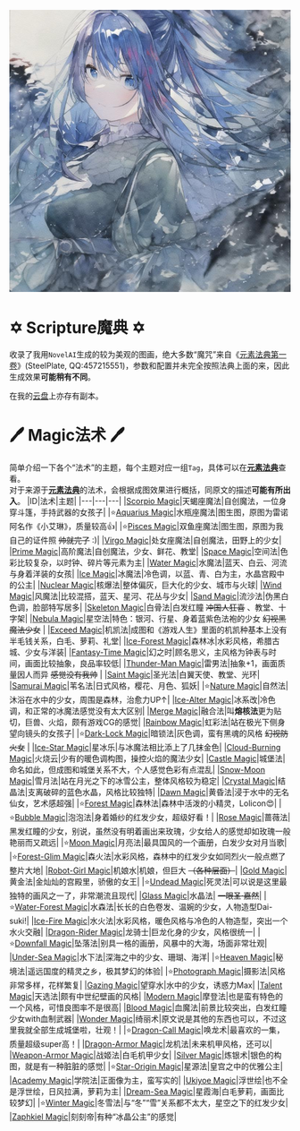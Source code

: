 ![](https://github.com/kressety/scripture/blob/main/%E2%9D%A4%EF%B8%8F%E2%80%8D%F0%9F%94%A5%20Ice-Fire%20Magic/IFM_%20(20).jpg)
# ✡ Scripture魔典 ✡
收录了我用`NovelAI`生成的较为美观的图画，绝大多数“魔咒”来自《[元素法典第一卷](https://docs.qq.com/doc/DWHl3am5Zb05QbGVs)》(SteelPlate, QQ:457215551)，参数和配置并未完全按照法典上面的来，因此生成效果**可能稍有不同**。

在我的[云盘](https://drive.mealuet.tech/zh-CN/%E2%9C%A1%20Scripture/)上亦存有副本。
# 🖊 Magic法术 🖊
简单介绍一下各个“法术”的主题，每个主题对应一组`Tag`，具体可以在[**元素法典**](https://docs.qq.com/doc/DWHl3am5Zb05QbGVs)查看。  
对于来源于[**元素法典**](https://docs.qq.com/doc/DWHl3am5Zb05QbGVs)的法术，会根据成图效果进行概括，同原文的描述**可能有所出入**。
|ID|法术|主题|
|---|---|---|
|[Scorpio Magic](https://github.com/kressety/scripture/tree/main/%E2%99%8F%20Scorpio%20Magic)|天蝎座魔法|自创魔法，一位身穿斗篷，手持武器的女孩子|
|⭐[Aquarius Magic](https://github.com/kressety/scripture/tree/main/%E2%99%92%20Aquarius%20Magic)|水瓶座魔法|图生图，原图为雷诺阿名作《小艾琳》，质量较高👍|
|⭐[Pisces Magic](https://github.com/kressety/scripture/tree/main/%E2%99%93%20Pisces%20Magic)|双鱼座魔法|图生图，原图为我自己的证件照 ~~帅就完了~~ :)|
|[Virgo Magic](https://github.com/kressety/scripture/tree/main/%E2%99%8D%20Virgo%20Magic)|处女座魔法|自创魔法，田野上的少女|
|[Prime Magic](https://github.com/kressety/scripture/tree/main/%F0%9F%AA%84%20Prime%20Magic)|高阶魔法|自创魔法，少女、鲜花、教堂|
|[Space Magic](https://github.com/kressety/scripture/tree/main/%E2%99%BE%20Space%20Magic)|空间法|色彩比较复杂，以时钟、碎片等元素为主|
|[Water Magic](https://github.com/kressety/scripture/tree/main/%F0%9F%8C%8A%20Water%20Magic)|水魔法|蓝天、白云、河流与身着洋装的女孩|
|[Ice Magic](https://github.com/kressety/scripture/tree/main/%E2%9D%84%20Ice%20Magic)|冰魔法|冷色调，以蓝、青、白为主，水晶宫殿中的公主|
|[Nuclear Magic](https://github.com/kressety/scripture/tree/main/%E2%9A%9B%20Nuclear%20Magic)|核爆法|整体偏灰，巨大化的少女、城市与火球|
|[Wind Magic](https://github.com/kressety/scripture/tree/main/%F0%9F%AA%81%20Wind%20Magic)|风魔法|比较混搭，蓝天、星河、花丛与少女|
|[Sand Magic](https://github.com/kressety/scripture/tree/main/%E2%8C%9B%20Sand%20Magic)|流沙法|伪黑白色调，脸部特写居多|
|[Skeleton Magic](https://github.com/kressety/scripture/tree/main/%F0%9F%92%80%20Skeleton%20Magic)|白骨法|白发红瞳 ~~冲国人狂喜~~ 、教堂、十字架|
|[Nebula Magic](https://github.com/kressety/scripture/tree/main/%F0%9F%AA%90%20Nebula%20Magic)|星空法|特色：银河、行星、身着蓝紫色法袍的少女 ~~幻视黑魔法少女~~ |
|[Exceed Magic](https://github.com/kressety/scripture/tree/main/%F0%9F%A4%96%20Exceed%20Magic)|机凯法|成图和《游戏人生》里面的机凯种基本上没有半毛钱关系，白毛、萝莉、礼堂|
|[Ice-Forest Magic](https://github.com/kressety/scripture/tree/main/%F0%9F%8C%B3%20Ice-Forest%20Magic)|森林冰|水彩风格，希腊古城、少女与洋装|
|[Fantasy-Time Magic](https://github.com/kressety/scripture/tree/main/%E2%8C%9A%20Fantasy-Time%20Magic)|幻之时|顾名思义，主风格为钟表与时间，画面比较抽象，良品率较低|
|[Thunder-Man Magic](https://github.com/kressety/scripture/tree/main/%E2%9A%A1%20Thunder-Man%20Magic)|雷男法|抽象+1，画面质量因人而异 ~~感觉没有我帅~~ |
|[Saint Magic](https://github.com/kressety/scripture/tree/main/%F0%9F%91%BC%20Saint%20Magic)|圣光法|白翼天使、教堂、光环|
|[Samurai Magic](https://github.com/kressety/scripture/tree/main/%F0%9F%8C%B8%20Samurai%20Magic)|苇名法|日式风格，樱花、月色、狐妖|
|⭐[Nature Magic](https://github.com/kressety/scripture/tree/main/%F0%9F%8D%83%20Nature%20Magic)|自然法|沐浴在水中的少女，周围是森林，治愈力UP↑|
|[Ice-Alter Magic](https://github.com/kressety/scripture/tree/main/%F0%9F%A7%8A%20Ice-Alter%20Magic)|冰系改|冷色调，和正常的冰魔法感觉没有太大区别|
|[Merge Magic](https://github.com/kressety/scripture/tree/main/%E2%98%AF%20Merge%20Magic)|融合法|叫**熔核法**更为贴切，巨兽、火焰，颇有游戏CG的感觉|
|[Rainbow Magic](https://github.com/kressety/scripture/tree/main/%F0%9F%8C%88%20Rainbow%20Magic)|虹彩法|站在极光下侧身望向镜头的女孩子|
|⭐[Dark-Lock Magic](https://github.com/kressety/scripture/tree/main/%F0%9F%96%A4%20Dark-Lock%20Magic)|暗锁法|灰色调，蛮有黑魂的风格 ~~幻视防火女~~ |
|[Ice-Star Magic](https://github.com/kressety/scripture/tree/main/%F0%9F%8C%9F%20Ice-Star%20Magic)|星冰乐|与冰魔法相比添上了几抹金色|
|[Cloud-Burning Magic](https://github.com/kressety/scripture/tree/main/%F0%9F%94%A5%20Cloud-Burning%20Magic)|火烧云|少有的暖色调构图，操控火焰的魔法少女|
|[Castle Magic](https://github.com/kressety/scripture/tree/main/%F0%9F%8F%B0%20Castle%20Magic)|城堡法|命名如此，但成图和城堡关系不大，个人感觉色彩有点混乱|
|[Snow-Moon Magic](https://github.com/kressety/scripture/tree/main/%F0%9F%8C%99%20Snow-Moon%20Magic)|雪月法|站在月光之下的冰雪公主，整体风格较为稳定|
|[Crystal Magic](https://github.com/kressety/scripture/tree/main/%F0%9F%92%8E%20Crystal%20Magic)|结晶法|支离破碎的蓝色水晶，风格比较独特|
|[Dawn Magic](https://github.com/kressety/scripture/tree/main/%F0%9F%8C%84%20Dawn%20Magic)|黄昏法|浸于水中的无名仙女，艺术感超强|
|⭐[Forest Magic](https://github.com/kressety/scripture/tree/main/%F0%9F%A7%9A%20Forest%20Magic)|森林法|森林中活泼的小精灵，Lolicon😍|
|⭐[Bubble Magic](https://github.com/kressety/scripture/tree/main/%F0%9F%AB%A7%20Bubble%20Magic)|泡泡法|身着婚纱的红发少女，超级好看！|
|[Rose Magic](https://github.com/kressety/scripture/tree/main/%F0%9F%8C%B9%20Rose%20Magic)|蔷薇法|黑发红瞳的少女，别说，虽然没有明着画出来玫瑰，少女给人的感觉却如玫瑰一般艳丽而又疏远|
|⭐[Moon Magic](https://github.com/kressety/scripture/tree/main/%F0%9F%8C%95%20Moon%20Magic)|月亮法|最具国风的一个画册，白发少女对月当歌|
|⭐[Forest-Glim Magic](https://github.com/kressety/scripture/tree/main/%F0%9F%A6%8B%20Forest-Glim%20Magic)|森火法|水彩风格，森林中的红发少女如同烈火一般点燃了整片大地|
|[Robot-Girl Magic](https://github.com/kressety/scripture/tree/main/%F0%9F%94%A7%20Robot-Girl%20Magic)|机娘水|机娘，但巨大 ~~（各种层面）~~|
|[Gold Magic](https://github.com/kressety/scripture/tree/main/%F0%9F%91%91%20Gold%20Magic)|黄金法|金灿灿的宫殿里，骄傲的女王|
|⭐[Undead Magic](https://github.com/kressety/scripture/tree/main/%E2%9C%9D%20Undead%20Magic)|死灵法|可以说是这里最独特的画风之一了，非常潮流且现代|
|[Glass Magic](https://github.com/kressety/scripture/tree/main/%F0%9F%AA%9F%20Glass%20Magic)|水晶法| ~~一眼圣·嘉然~~|
|⭐[Water-Forest Magic](https://github.com/kressety/scripture/tree/main/%F0%9F%8F%9B%20Water-Forest%20Magic)|水森法|长长的白色卷发、温婉的少女，人物造型Dai-suki!|
|[Ice-Fire Magic](https://github.com/kressety/scripture/tree/main/%E2%9D%A4%EF%B8%8F%E2%80%8D%F0%9F%94%A5%20Ice-Fire%20Magic)|水火法|水彩风格，暖色风格与冷色的人物造型，突出一个水火交融|
|[Dragon-Rider Magic](https://github.com/kressety/scripture/tree/main/%F0%9F%90%B2%20Dragon-Rider%20Magic)|龙骑士|巨龙化身的少女，风格很统一|
|⭐[Downfall Magic](https://github.com/kressety/scripture/tree/main/%F0%9F%8D%82%20Downfall%20Magic)|坠落法|别具一格的画册，风暴中的大海，场面非常壮观|
|[Under-Sea Magic](https://github.com/kressety/scripture/tree/main/%F0%9F%90%9A%20Under-Sea%20Magic)|水下法|深海之中的少女、珊瑚、海洋|
|⭐[Heaven Magic](https://github.com/kressety/scripture/tree/main/%E2%9B%A9%20Heaven%20Magic)|秘境法|遥远国度的精灵之乡，极其梦幻的体验|
|⭐[Photograph Magic](https://github.com/kressety/scripture/tree/main/%F0%9F%93%B7%20Photograph%20Magic)|摄影法|风格非常多样，花样繁复|
|[Gazing Magic](https://github.com/kressety/scripture/tree/main/%F0%9F%91%81%20Gazing%20Magic)|望穿水|水中的少女，诱惑力Max|
|[Talent Magic](https://github.com/kressety/scripture/tree/main/%F0%9F%94%B1%20Talent%20Magic)|天选法|颇有中世纪壁画的风格|
|[Modern Magic](https://github.com/kressety/scripture/tree/main/%F0%9F%8C%86%20Modern%20Magic)|摩登法|也是蛮有特色的一个风格，可惜良图率不是很高|
|[Blood Magic](https://github.com/kressety/scripture/tree/main/%F0%9F%A9%B8%20Blood%20Magic)|血魔法|前景比较突出，白发红瞳少女with血制武器|
|[Wonder Magic](https://github.com/kressety/scripture/tree/main/%F0%9F%8F%94%20Wonder%20Magic)|绮丽术|原文说是其他的东西也可以，不过这里我就全部生成城堡啦，壮观！|
|⭐[Dragon-Call Magic](https://github.com/kressety/scripture/tree/main/%F0%9F%93%AF%20Dragon-Call%20Magic)|唤龙术|最喜欢的一集，质量超级super高！|
|[Dragon-Armor Magic](https://github.com/kressety/scripture/tree/main/%F0%9F%AA%96%20Dragon-Armor%20Magic)|龙机法|未来机甲风格，还可以|
|[Weapon-Armor Magic](https://github.com/kressety/scripture/tree/main/%F0%9F%8E%96%EF%B8%8E%20Weapon-Armor%20Magic)|战姬法|白毛机甲少女|
|[Silver Magic](https://github.com/kressety/scripture/tree/main/%F0%9F%92%8D%20Silver%20Magic)|炼银术|银色的构图，就是有一种脏脏的感觉|
|⭐[Star-Origin Magic](https://github.com/kressety/scripture/tree/main/%E2%98%84%20Star-Origin%20Magic)|星源法|皇宫之中的优雅公主|
|[Academy Magic](https://github.com/kressety/scripture/tree/main/%E2%9C%92%20Academy%20Magic)|学院法|正面像为主，蛮写实的|
|[Ukiyoe Magic](https://github.com/kressety/scripture/tree/main/%F0%9F%91%98%20Ukiyoe%20Magic)|浮世绘|也不全是浮世绘，日风拉满，萝莉为主|
|[Dream-Sea Magic](https://github.com/kressety/scripture/tree/main/%F0%9F%A6%84%20Dream-Sea%20Magic)|星霞海|白毛萝莉，画面比较梦幻|
|⭐[Winter Magic](https://github.com/kressety/scripture/tree/main/%E2%98%83%20Winter%20Magic)|冬雪法|与“冬”“雪”关系都不太大，星空之下的红发少女|
|[Zaphkiel Magic](https://github.com/kressety/scripture/tree/main/%F0%9F%95%98%20Zaphkiel%20Magic)|刻刻帝|有种“冰晶公主”的感觉|
